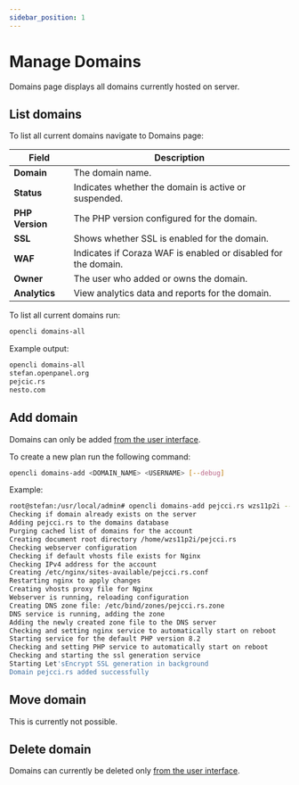 ```yaml
---
sidebar_position: 1
---
```


# Manage Domains

Domains page displays all domains currently hosted on server.


## List domains

<Tabs>
  <TabItem value="openadmin-domains-list" label="With OpenAdmin" default>


To list all current domains navigate to Domains page:


| Field           | Description                                                       |
|-----------------|-------------------------------------------------------------------|
| **Domain**      | The domain name.                                                  |
| **Status**      | Indicates whether the domain is active or suspended.              |
| **PHP Version** | The PHP version configured for the domain.                        |
| **SSL**         | Shows whether SSL is enabled for the domain.                      |
| **WAF**         | Indicates if Coraza WAF is enabled or disabled for the domain.    |
| **Owner**       | The user who added or owns the domain.                            |
| **Analytics**   | View analytics data and reports for the domain.                   |


  </TabItem>
  <TabItem value="CLI-domains-list" label="With OpenCLI">

To list all current domains  run:

```bash
opencli domains-all
```

Example output:
```bash
opencli domains-all
stefan.openpanel.org
pejcic.rs
nesto.com
```

  </TabItem>
</Tabs>

## Add domain


<Tabs>
  <TabItem value="openadmin-domain-new" label="With OpenAdmin" default>

Domains can only be added [from the user interface](/docs/panel/domains/#adding-a-domain).

  </TabItem>
  <TabItem value="CLI-domain-new" label="With OpenCLI">
    
To create a new plan run the following command:

```bash
opencli domains-add <DOMAIN_NAME> <USERNAME> [--debug]
```

Example:
```bash
root@stefan:/usr/local/admin# opencli domains-add pejcci.rs wzs11p2i --debug
Checking if domain already exists on the server
Adding pejcci.rs to the domains database
Purging cached list of domains for the account
Creating document root directory /home/wzs11p2i/pejcci.rs
Checking webserver configuration
Checking if default vhosts file exists for Nginx
Checking IPv4 address for the account
Creating /etc/nginx/sites-available/pejcci.rs.conf
Restarting nginx to apply changes
Creating vhosts proxy file for Nginx
Webserver is running, reloading configuration
Creating DNS zone file: /etc/bind/zones/pejcci.rs.zone
DNS service is running, adding the zone
Adding the newly created zone file to the DNS server
Checking and setting nginx service to automatically start on reboot
Starting service for the default PHP version 8.2
Checking and setting PHP service to automatically start on reboot
Checking and starting the ssl generation service
Starting Let'sEncrypt SSL generation in background
Domain pejcci.rs added successfully
```
  </TabItem>
</Tabs>


## Move domain

This is currently not possible.

## Delete domain

Domains can currently be deleted only [from the user interface](/docs/panel/domains/#delete-a-domain).
